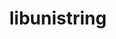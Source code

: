 ---
title: "libunistring"
layout: cache
categories: [package, develop]
meta: {"compilers": ["apple-clang@16.0.0", "gcc@10.2.1", "gcc@10.5.0", "gcc@11.1.0", "gcc@11.4.0", "gcc@12.4.0", "gcc@13.2.0", "gcc@13.3.0", "gcc@7.3.1", "gcc@7.5.0", "gcc@9.4.0", "intel-oneapi-compilers@2025.1.0"], "num_specs": 50, "num_specs_by_stack": {"aws-isc": 1, "aws-isc-aarch64": 1, "aws-pcluster-neoverse_v1": 5, "build_systems": 4, "data-vis-sdk": 3, "developer-tools": 1, "developer-tools-aarch64-linux-gnu": 4, "developer-tools-darwin": 2, "developer-tools-manylinux2014": 1, "developer-tools-x86_64_v3-linux-gnu": 4, "e4s": 4, "e4s-neoverse-v2": 4, "e4s-neoverse_v1": 1, "e4s-oneapi": 4, "e4s-power": 1, "e4s-rocm-external": 4, "hep": 7, "ml-darwin-aarch64-mps": 2, "ml-linux-aarch64-cpu": 4, "ml-linux-aarch64-cuda": 4, "ml-linux-x86_64-cpu": 3, "ml-linux-x86_64-cuda": 3, "ml-linux-x86_64-rocm": 3, "radiuss": 4, "root": 50}, "oss": ["amzn2", "centos7", "rhel8", "sequoia", "ubuntu18.04", "ubuntu20.04", "ubuntu22.04", "ubuntu24.04"], "platforms": ["darwin", "linux"], "stacks": ["aws-isc", "aws-isc-aarch64", "aws-pcluster-neoverse_v1", "build_systems", "data-vis-sdk", "developer-tools", "developer-tools-aarch64-linux-gnu", "developer-tools-darwin", "developer-tools-manylinux2014", "developer-tools-x86_64_v3-linux-gnu", "e4s", "e4s-neoverse-v2", "e4s-neoverse_v1", "e4s-oneapi", "e4s-power", "e4s-rocm-external", "hep", "ml-darwin-aarch64-mps", "ml-linux-aarch64-cpu", "ml-linux-aarch64-cuda", "ml-linux-x86_64-cpu", "ml-linux-x86_64-cuda", "ml-linux-x86_64-rocm", "radiuss", "root"], "targets": ["aarch64", "neoverse_v1", "neoverse_v2", "ppc64le", "x86_64_v3"], "versions": ["1.2"]}
spec_details: [{"compiler": "gcc@10.5.0", "hash": "2gl4emxxk5wkd6eddasd5yatm646z54m", "os": "centos7", "platform": "linux", "size": "-", "stacks": ["developer-tools-x86_64_v3-linux-gnu", "root"], "target": "x86_64_v3", "variants": ["build_system=autotools"], "versions": ["1.2"]}, {"compiler": "gcc@11.4.0", "hash": "34aejnio5ig565zju6qgsnaxtnutpmo7", "os": "ubuntu22.04", "platform": "linux", "size": "-", "stacks": ["e4s-neoverse_v1", "root"], "target": "neoverse_v1", "variants": ["build_system=autotools"], "versions": ["1.2"]}, {"compiler": "gcc@11.4.0", "hash": "3i4rrdo7qtdyzinydmejeob26t5tu7jd", "os": "ubuntu22.04", "platform": "linux", "size": "-", "stacks": ["e4s-neoverse-v2", "root"], "target": "neoverse_v2", "variants": ["build_system=autotools"], "versions": ["1.2"]}, {"compiler": "gcc@11.4.0", "hash": "3vkdgo5lhn4w53zfucnyimf73te6n5kf", "os": "ubuntu22.04", "platform": "linux", "size": "-", "stacks": ["e4s-neoverse-v2", "root"], "target": "neoverse_v2", "variants": ["build_system=autotools"], "versions": ["1.2"]}, {"compiler": "gcc@7.5.0", "hash": "4zalg24cxplryzc2jnkrvjv2jxf7mw7z", "os": "ubuntu18.04", "platform": "linux", "size": "-", "stacks": ["build_systems", "radiuss", "root"], "target": "x86_64_v3", "variants": ["build_system=autotools"], "versions": ["1.2"]}, {"compiler": "gcc@11.4.0", "hash": "5aqaclepbrva5wnrtpohgnkprsso5euw", "os": "ubuntu22.04", "platform": "linux", "size": "-", "stacks": ["e4s-neoverse-v2", "root"], "target": "neoverse_v2", "variants": ["build_system=autotools"], "versions": ["1.2"]}, {"compiler": "gcc@12.4.0", "hash": "6dbh4bmeazdgeab7spixckhscyxrbjfh", "os": "amzn2", "platform": "linux", "size": "-", "stacks": ["aws-pcluster-neoverse_v1", "root"], "target": "neoverse_v1", "variants": ["build_system=autotools"], "versions": ["1.2"]}, {"compiler": "gcc@13.2.0", "hash": "7y3lj7hs7dcmitbzcfqabgihvvmfx2if", "os": "ubuntu24.04", "platform": "linux", "size": "-", "stacks": ["ml-linux-x86_64-cpu", "ml-linux-x86_64-cuda", "ml-linux-x86_64-rocm", "root"], "target": "x86_64_v3", "variants": ["build_system=autotools"], "versions": ["1.2"]}, {"compiler": "intel-oneapi-compilers@2025.1.0", "hash": "anhc4ryvakonoxtgtzff2qpzvf5sfcrj", "os": "ubuntu22.04", "platform": "linux", "size": "-", "stacks": ["e4s-oneapi", "root"], "target": "x86_64_v3", "variants": ["build_system=autotools"], "versions": ["1.2"]}, {"compiler": "gcc@11.4.0", "hash": "ckhgrp3ykztrjial6ltkjq3m2av7sxsn", "os": "ubuntu22.04", "platform": "linux", "size": "-", "stacks": ["hep", "root"], "target": "x86_64_v3", "variants": ["build_system=autotools"], "versions": ["1.2"]}, {"compiler": "gcc@7.5.0", "hash": "ekz75teqmz7vkqsjnlzjjcyivihu7mrr", "os": "ubuntu18.04", "platform": "linux", "size": "-", "stacks": ["build_systems", "radiuss", "root"], "target": "x86_64_v3", "variants": ["build_system=autotools"], "versions": ["1.2"]}, {"compiler": "intel-oneapi-compilers@2025.1.0", "hash": "ffw6z6b5anp7zdvd5htzkvcaeqrkg7qm", "os": "ubuntu22.04", "platform": "linux", "size": "-", "stacks": ["e4s-oneapi", "root"], "target": "x86_64_v3", "variants": ["build_system=autotools"], "versions": ["1.2"]}, {"compiler": "gcc@13.2.0", "hash": "fjlihibqbvfj4w6jgyodra7cfcm622wo", "os": "ubuntu24.04", "platform": "linux", "size": "-", "stacks": ["ml-linux-aarch64-cpu", "ml-linux-aarch64-cuda", "root"], "target": "aarch64", "variants": ["build_system=autotools"], "versions": ["1.2"]}, {"compiler": "gcc@7.5.0", "hash": "fqxybmtodkfputtyiu3gywhbnnru535i", "os": "ubuntu18.04", "platform": "linux", "size": "-", "stacks": ["build_systems", "radiuss", "root"], "target": "x86_64_v3", "variants": ["build_system=autotools"], "versions": ["1.2"]}, {"compiler": "gcc@11.1.0", "hash": "fubtdjt4n4zgqk3jwatows43xovkrt46", "os": "ubuntu20.04", "platform": "linux", "size": "-", "stacks": ["data-vis-sdk", "root"], "target": "x86_64_v3", "variants": ["build_system=autotools"], "versions": ["1.2"]}, {"compiler": "gcc@11.1.0", "hash": "g4ayaydv5a6aqnnvqptyd2uxu5exr2s5", "os": "ubuntu20.04", "platform": "linux", "size": "-", "stacks": ["data-vis-sdk", "root"], "target": "x86_64_v3", "variants": ["build_system=autotools"], "versions": ["1.2"]}, {"compiler": "gcc@13.2.0", "hash": "gctiv734p5ud3rovyiub76h4w4qigqqa", "os": "ubuntu24.04", "platform": "linux", "size": "-", "stacks": ["ml-linux-aarch64-cpu", "ml-linux-aarch64-cuda", "root"], "target": "aarch64", "variants": ["build_system=autotools"], "versions": ["1.2"]}, {"compiler": "gcc@10.5.0", "hash": "ggcgxxq3tc7lcinpeqfrdaaam5ywresi", "os": "centos7", "platform": "linux", "size": "-", "stacks": ["developer-tools-x86_64_v3-linux-gnu", "root"], "target": "x86_64_v3", "variants": ["build_system=autotools"], "versions": ["1.2"]}, {"compiler": "gcc@10.5.0", "hash": "hb3bufm2ktijrro2usewiky5nfetiukv", "os": "centos7", "platform": "linux", "size": "-", "stacks": ["developer-tools-x86_64_v3-linux-gnu", "root"], "target": "x86_64_v3", "variants": ["build_system=autotools"], "versions": ["1.2"]}, {"compiler": "gcc@11.4.0", "hash": "hmkbypdhx6xogznrs6u6oqovlqesn5uz", "os": "ubuntu22.04", "platform": "linux", "size": "-", "stacks": ["hep", "root"], "target": "x86_64_v3", "variants": ["build_system=autotools"], "versions": ["1.2"]}, {"compiler": "gcc@13.2.0", "hash": "iyax6opdlbf2ovytx6t2ciqy74ferki2", "os": "ubuntu24.04", "platform": "linux", "size": "-", "stacks": ["ml-linux-aarch64-cpu", "ml-linux-aarch64-cuda", "root"], "target": "aarch64", "variants": ["build_system=autotools"], "versions": ["1.2"]}, {"compiler": "apple-clang@16.0.0", "hash": "izrm3kfdj2eumiceatta2ioj3uh3ivi4", "os": "sequoia", "platform": "darwin", "size": "-", "stacks": ["developer-tools-darwin", "ml-darwin-aarch64-mps", "root"], "target": "aarch64", "variants": ["build_system=autotools"], "versions": ["1.2"]}, {"compiler": "gcc@13.2.0", "hash": "j5w4igu74ork576r5calqezlbd5avzpo", "os": "ubuntu24.04", "platform": "linux", "size": "-", "stacks": ["ml-linux-x86_64-cpu", "ml-linux-x86_64-cuda", "ml-linux-x86_64-rocm", "root"], "target": "x86_64_v3", "variants": ["build_system=autotools"], "versions": ["1.2"]}, {"compiler": "gcc@12.4.0", "hash": "jmwzoq4cgpm74dzktmeczlrt7vs3zzmh", "os": "amzn2", "platform": "linux", "size": "-", "stacks": ["aws-pcluster-neoverse_v1", "root"], "target": "neoverse_v1", "variants": ["build_system=autotools"], "versions": ["1.2"]}, {"compiler": "gcc@11.4.0", "hash": "ku534wdz3cfxdlsrio7rkll5dwue5uls", "os": "ubuntu22.04", "platform": "linux", "size": "-", "stacks": ["e4s", "e4s-rocm-external", "hep", "root"], "target": "x86_64_v3", "variants": ["build_system=autotools"], "versions": ["1.2"]}, {"compiler": "gcc@7.3.1", "hash": "kuf32xnxveahtv7kzehgpwv5feyfeoa5", "os": "amzn2", "platform": "linux", "size": "-", "stacks": ["aws-isc", "root"], "target": "x86_64_v3", "variants": ["build_system=autotools"], "versions": ["1.2"]}, {"compiler": "gcc@11.4.0", "hash": "ljgy6lmmar44gkimrwx6mymln5sicvfi", "os": "ubuntu22.04", "platform": "linux", "size": "-", "stacks": ["e4s", "e4s-rocm-external", "hep", "root"], "target": "x86_64_v3", "variants": ["build_system=autotools"], "versions": ["1.2"]}, {"compiler": "gcc@9.4.0", "hash": "lzelzjg357vn3katfwrafz2c5dfhr3ab", "os": "ubuntu20.04", "platform": "linux", "size": "-", "stacks": ["e4s-power", "root"], "target": "ppc64le", "variants": ["build_system=autotools"], "versions": ["1.2"]}, {"compiler": "intel-oneapi-compilers@2025.1.0", "hash": "mkbb7v4dcgimsptq5jdl7cq353fq3mza", "os": "ubuntu22.04", "platform": "linux", "size": "-", "stacks": ["e4s-oneapi", "root"], "target": "x86_64_v3", "variants": ["build_system=autotools"], "versions": ["1.2"]}, {"compiler": "gcc@11.4.0", "hash": "mwguy2reg6m6d3vqa4tp63ob5kftsc4u", "os": "ubuntu22.04", "platform": "linux", "size": "-", "stacks": ["e4s", "e4s-rocm-external", "hep", "root"], "target": "x86_64_v3", "variants": ["build_system=autotools"], "versions": ["1.2"]}, {"compiler": "gcc@13.2.0", "hash": "ohnqugzcn7m4bqkrnfkcc2zkdev6hioq", "os": "ubuntu24.04", "platform": "linux", "size": "-", "stacks": ["ml-linux-aarch64-cpu", "ml-linux-aarch64-cuda", "root"], "target": "aarch64", "variants": ["build_system=autotools"], "versions": ["1.2"]}, {"compiler": "gcc@11.4.0", "hash": "oibijxuovvsjqvkb2shzghobtcbaelbx", "os": "ubuntu22.04", "platform": "linux", "size": "-", "stacks": ["hep", "root"], "target": "x86_64_v3", "variants": ["build_system=autotools"], "versions": ["1.2"]}, {"compiler": "intel-oneapi-compilers@2025.1.0", "hash": "p67xcehcwoqraqzqnxrwz7s6cbjecjcx", "os": "ubuntu22.04", "platform": "linux", "size": "-", "stacks": ["e4s-oneapi", "root"], "target": "x86_64_v3", "variants": ["build_system=autotools"], "versions": ["1.2"]}, {"compiler": "gcc@10.5.0", "hash": "pb3agssv6x4puy5jpzsyqlxb2hgtn6sb", "os": "centos7", "platform": "linux", "size": "-", "stacks": ["developer-tools-x86_64_v3-linux-gnu", "root"], "target": "x86_64_v3", "variants": ["build_system=autotools"], "versions": ["1.2"]}, {"compiler": "gcc@13.2.0", "hash": "pwokfi6457zapvfeuo3n4lpzoxp2eeuv", "os": "ubuntu24.04", "platform": "linux", "size": "-", "stacks": ["ml-linux-x86_64-cpu", "ml-linux-x86_64-cuda", "ml-linux-x86_64-rocm", "root"], "target": "x86_64_v3", "variants": ["build_system=autotools"], "versions": ["1.2"]}, {"compiler": "gcc@7.3.1", "hash": "qhekxbbilxywtyajuqqof7vlzmccd5rr", "os": "amzn2", "platform": "linux", "size": "-", "stacks": ["aws-isc-aarch64", "root"], "target": "aarch64", "variants": ["build_system=autotools"], "versions": ["1.2"]}, {"compiler": "gcc@11.1.0", "hash": "rlznohrc7lwgt47eqqqklsr4re5g5qob", "os": "ubuntu20.04", "platform": "linux", "size": "-", "stacks": ["data-vis-sdk", "root"], "target": "x86_64_v3", "variants": ["build_system=autotools"], "versions": ["1.2"]}, {"compiler": "gcc@12.4.0", "hash": "rwncvevb5zjewgaumicddwyecjjl5imo", "os": "amzn2", "platform": "linux", "size": "-", "stacks": ["aws-pcluster-neoverse_v1", "root"], "target": "neoverse_v1", "variants": ["build_system=autotools"], "versions": ["1.2"]}, {"compiler": "gcc@13.3.0", "hash": "sfji4s5dw6qydrlmdi4a2w3qyaq3ve5x", "os": "rhel8", "platform": "linux", "size": "-", "stacks": ["developer-tools-aarch64-linux-gnu", "root"], "target": "aarch64", "variants": ["build_system=autotools"], "versions": ["1.2"]}, {"compiler": "apple-clang@16.0.0", "hash": "squt6bjtx3zqvqnfyb24bgsnpapnl72k", "os": "sequoia", "platform": "darwin", "size": "-", "stacks": ["developer-tools-darwin", "ml-darwin-aarch64-mps", "root"], "target": "aarch64", "variants": ["build_system=autotools"], "versions": ["1.2"]}, {"compiler": "gcc@7.5.0", "hash": "uu33humwyqpo5yu6juesjxhjqvv7mp6v", "os": "ubuntu18.04", "platform": "linux", "size": "-", "stacks": ["developer-tools", "root"], "target": "x86_64_v3", "variants": ["build_system=autotools"], "versions": ["1.2"]}, {"compiler": "gcc@13.3.0", "hash": "uzfp4khmk2evsaw3ubefm443hckyyekq", "os": "rhel8", "platform": "linux", "size": "-", "stacks": ["developer-tools-aarch64-linux-gnu", "root"], "target": "aarch64", "variants": ["build_system=autotools"], "versions": ["1.2"]}, {"compiler": "gcc@11.4.0", "hash": "vqvduwajfaw2br2h7laeuqz5ccic2gjj", "os": "ubuntu22.04", "platform": "linux", "size": "-", "stacks": ["e4s", "e4s-rocm-external", "hep", "root"], "target": "x86_64_v3", "variants": ["build_system=autotools"], "versions": ["1.2"]}, {"compiler": "gcc@13.3.0", "hash": "wwujiafwjuikehvkwts5em3oalueuosx", "os": "rhel8", "platform": "linux", "size": "-", "stacks": ["developer-tools-aarch64-linux-gnu", "root"], "target": "aarch64", "variants": ["build_system=autotools"], "versions": ["1.2"]}, {"compiler": "gcc@11.4.0", "hash": "xjik5h664dowanyepnunmup53ctgknma", "os": "ubuntu22.04", "platform": "linux", "size": "-", "stacks": ["e4s-neoverse-v2", "root"], "target": "neoverse_v2", "variants": ["build_system=autotools"], "versions": ["1.2"]}, {"compiler": "gcc@13.3.0", "hash": "xxeidkosjiftcrlkk3dss4vcytdzrv25", "os": "rhel8", "platform": "linux", "size": "-", "stacks": ["developer-tools-aarch64-linux-gnu", "root"], "target": "aarch64", "variants": ["build_system=autotools"], "versions": ["1.2"]}, {"compiler": "gcc@12.4.0", "hash": "ygr3kdwuutbajc3ppkvoaxsr3bhffwyj", "os": "amzn2", "platform": "linux", "size": "-", "stacks": ["aws-pcluster-neoverse_v1", "root"], "target": "neoverse_v1", "variants": ["build_system=autotools"], "versions": ["1.2"]}, {"compiler": "gcc@7.5.0", "hash": "ysworhdchvwnimuvh7mvnm3c5b4k664g", "os": "ubuntu18.04", "platform": "linux", "size": "-", "stacks": ["build_systems", "radiuss", "root"], "target": "x86_64_v3", "variants": ["build_system=autotools"], "versions": ["1.2"]}, {"compiler": "gcc@12.4.0", "hash": "z7wa7py6azznorapkhxbklqtz4tqzwsq", "os": "amzn2", "platform": "linux", "size": "-", "stacks": ["aws-pcluster-neoverse_v1", "root"], "target": "neoverse_v1", "variants": ["build_system=autotools"], "versions": ["1.2"]}, {"compiler": "gcc@10.2.1", "hash": "zjssrf77dtzvaynumefqghb5vjx6yy7w", "os": "centos7", "platform": "linux", "size": "-", "stacks": ["developer-tools-manylinux2014", "root"], "target": "x86_64_v3", "variants": ["build_system=autotools"], "versions": ["1.2"]}]
---